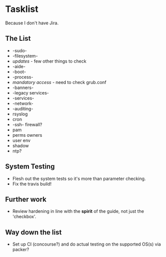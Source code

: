 # Tasklist #

Because I don't have Jira.

## The List ##

* -sudo-
* -filesystem-
* *updates* - few other things to check
* -aide-
* -boot-
* -process-
* *mandatory access* - need to check grub.conf
* -banners-
* -legacy services-
* -services-
* -network-
* -auditing-
* rsyslog
* cron
* -ssh- firewall?
* pam
* perms owners
* user env
* shadow
* ntp?

## System Testing ##

* Flesh out the system tests so it's more than parameter checking.
* Fix the travis build!

## Further work ##

* Review hardening in line with the **spirit** of the guide, not just the 'checkbox'.

## Way down the list ##

* Set up CI (concourse?) and do actual testing on the supported OS(s) via packer?
